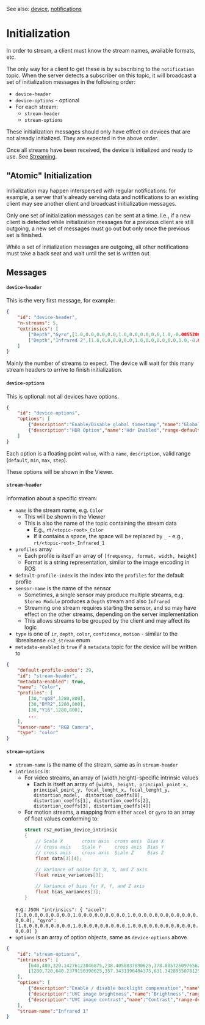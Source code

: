 
See also: [device](device.md), [notifications](notifications.md)


# Initialization

In order to stream, a client must know the stream names, available formats, etc.

The only way for a client to get these is by subscribing to the `notification` topic. When the server detects a subscriber on this topic, it will broadcast a set of initialization messages in the following order:

- `device-header`
- `device-options` - optional
- For each stream:
    - `stream-header`
    - `stream-options`

These initialization messages should only have effect on devices that are not already initialized. They are expected in the above order.

Once all streams have been received, the device is initialized and ready to use. See [Streaming](streaming.md).


## "Atomic" Initialization


Initialization may happen interspersed with regular notifications: for example, a server that's already serving data and notifications to an existing client may see another client and broadcast initialization messages.

Only one set of initialization messages can be sent at a time. I.e., if a new client is detected while initialization messages for a previous client are still outgoing, a new set of messages must go out but only once the previous set is finished.

While a set of initialization messages are outgoing, all other notifications must take a back seat and wait until the set is written out.


## Messages


#### `device-header`

This is the very first message, for example:

```JSON
{
    "id": "device-header",
    "n-streams": 5,
    "extrinsics": [
        ["Depth","Gyro",[1.0,0.0,0.0,0.0,1.0,0.0,0.0,0.0,1.0,-0.005520000122487545,0.005100000184029341,0.011739999987185001]]
        ["Depth","Infrared 2",[1.0,0.0,0.0,0.0,1.0,0.0,0.0,0.0,1.0,-0.04986396059393883,0.0,0.0]]
    ]
}
```

Mainly the number of streams to expect. The device will wait for this many stream headers to arrive to finish initialization.


#### `device-options`

This is optional: not all devices have options.

```JSON
{
    "id": "device-options",
    "options": [
        {"description":"Enable/Disable global timestamp","name":"Global Time Enabled","range-default":1.0,"range-max":1.0,"range-min":0.0,"range-step":1.0,"value":1.0},
        {"description":"HDR Option","name":"Hdr Enabled","range-default":0.0,"range-max":1.0,"range-min":0.0,"range-step":1.0,"value":0.0}
    ]
}
```

Each option is a floating point `value`, with a `name`, `description`, valid range (`default`, `min`, `max`, `step`).

These options will be shown in the Viewer.


#### `stream-header`

Information about a specific stream:
- `name` is the stream name, e.g. `Color`
    - This will be shown in the Viewer
    - This is also the name of the topic containing the stream data
        - E.g., `rt/<topic-root>_Color`
        - If it contains a space, the space will be replaced by `_` - e.g., `rt/<topic-root>_Infrared_1`
- `profiles` array
    - Each profile is itself an array of `[frequency, format, width, height]`
    - Format is a string representation, similar to the image encoding in ROS
- `default-profile-index` is the index into the `profiles` for the default profile
- `sensor-name` is the name of the sensor
    - Sometimes, a single sensor may produce multiple streams, e.g. `Stereo Module` produces a `Depth` stream and also `Infrared`
    - Streaming one stream requires starting the sensor, and so may have effect on the other streams, depending on the server implementation
    - This allows streams to be grouped by the client and may affect its logic
- `type` is one of `ir`, `depth`, `color`, `confidence`, `motion` - similar to the librealsense `rs2_stream` enum
- `metadata-enabled` is `true` if a `metadata` topic for the device will be written to


```JSON
{
    "default-profile-index": 29,
    "id": "stream-header",
    "metadata-enabled": true,
    "name": "Color",
    "profiles": [
        [30,"rgb8",1280,800],
        [30,"BYR2",1280,800],
        [30,"Y16",1280,800],
        ...
    ],
    "sensor-name": "RGB Camera",
    "type": "color"
}
```

#### `stream-options`

- `stream-name` is the name of the stream, same as in `stream-header`
- `intrinsics` is:
    - For video streams, an array of (width,height)-specific intrinsic values
        - Each is itself an array of `[width, height, principal_point_x, principal_point_y, focal_lenght_x, focal_lenght_y, distortion_model,  distortion_coeffs[0], distortion_coeffs[1], distortion_coeffs[2], distortion_coeffs[3], distortion_coeffs[4]]`
    - For motion streams, a mapping from either `accel` or `gyro` to an array of float values conforming to:
      ```C++
      struct rs2_motion_device_intrinsic
      {
          // Scale X       cross axis  cross axis  Bias X
          // cross axis    Scale Y     cross axis  Bias Y
          // cross axis    cross axis  Scale Z     Bias Z
          float data[3][4];

          // Variance of noise for X, Y, and Z axis
          float noise_variances[3];  

          // Variance of bias for X, Y, and Z axis
          float bias_variances[3];   
      }
      ```
    e.g.:
      ```JSON
      "intrinsics": {
          "accel": [1.0,0.0,0.0,0.0,0.0,1.0,0.0,0.0,0.0,0.0,1.0,0.0,0.0,0.0,0.0,0.0,0.0,0.0],
          "gyro": [1.0,0.0,0.0,0.0,0.0,1.0,0.0,0.0,0.0,0.0,1.0,0.0,0.0,0.0,0.0,0.0,0.0,0.0]
      }
      ```
- `options` is an array of option objects, same as `device-options` above

```JSON
{
    "id": "stream-options",
    "intrinsics": [
        [640,480,320.14276123046875,238.4058837890625,378.80572509765625,378.80572509765625,4,0.0,0.0,0.0,0.0,0.0],
        [1280,720,640.2379150390625,357.3431396484375,631.3428955078125,631.3428955078125,4,0.0,0.0,0.0,0.0,0.0]
    ],
    "options": [
        {"description":"Enable / disable backlight compensation","name":"Backlight Compensation","range-default":0.0,"range-max":1.0,"range-min":0.0,"range-step":1.0,"value":0.0},
        {"description":"UVC image brightness","name":"Brightness","range-default":0.0,"range-max":64.0,"range-min":-64.0,"range-step":1.0,"value":0.0},
        {"description":"UVC image contrast","name":"Contrast","range-default":50.0,"range-max":100.0,"range-min":0.0,"range-step":1.0,"value":50.0}
    ],
    "stream-name":"Infrared 1"
}
```
